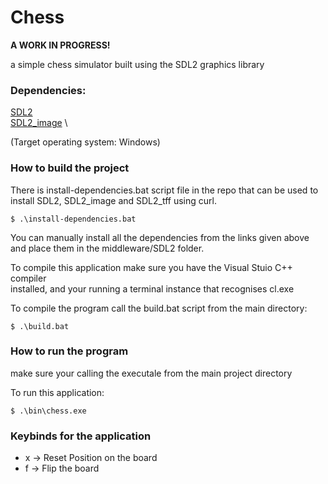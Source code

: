 
# Chess

**A WORK IN PROGRESS!**

a simple chess simulator built using the SDL2 graphics library

### Dependencies:

[SDL2](https://github.com/libsdl-org/SDL/releases/tag/release-2.28.1) \
[SDL2_image](https://github.com/libsdl-org/SDL_image/releases/tag/release-2.6.3) \

(Target operating system: Windows)

### How to build the project

There is install-dependencies.bat script file in the repo that can be used to install SDL2, SDL2_image and SDL2_tff using curl.

```console
$ .\install-dependencies.bat
```

You can manually install all the dependencies from the links given above and place them in the middleware/SDL2 folder.

To compile this application make sure you have the Visual Stuio C++ compiler \
installed, and your running a terminal instance that recognises cl.exe

To compile the program call the build.bat script from the main directory:
```console
$ .\build.bat
```

### How to run the program

make sure your calling the executale from the main project directory

To run this application:
```console
$ .\bin\chess.exe
```

### Keybinds for the application

 - x -> Reset Position on the board
 - f -> Flip the board